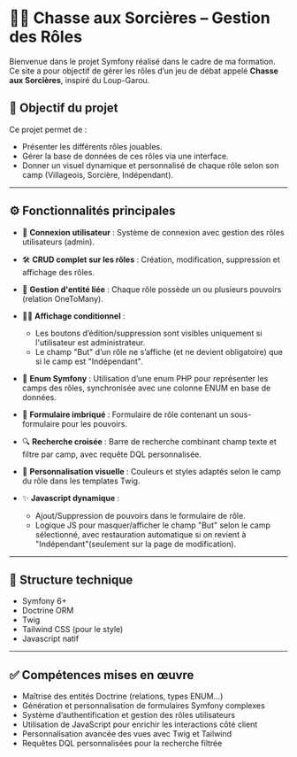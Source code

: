 # 🧙‍♂️ Chasse aux Sorcières – Gestion des Rôles

Bienvenue dans le projet Symfony réalisé dans le cadre de ma formation. Ce site a pour objectif de gérer les rôles d’un jeu de débat appelé **Chasse aux Sorcières**, inspiré du Loup-Garou.

## 🎯 Objectif du projet

Ce projet permet de :

* Présenter les différents rôles jouables.
* Gérer la base de données de ces rôles via une interface.
* Donner un visuel dynamique et personnalisé de chaque rôle selon son camp (Villageois, Sorcière, Indépendant).

---

## ⚙️ Fonctionnalités principales

* 🔐 **Connexion utilisateur** : Système de connexion avec gestion des rôles utilisateurs (admin).
* 🛠️ **CRUD complet sur les rôles** : Création, modification, suppression et affichage des rôles.
* 🧩 **Gestion d'entité liée** : Chaque rôle possède un ou plusieurs pouvoirs (relation OneToMany).
* 🧙‍♀️ **Affichage conditionnel** :

  * Les boutons d’édition/suppression sont visibles uniquement si l'utilisateur est administrateur.
  * Le champ "But" d’un rôle ne s’affiche (et ne devient obligatoire) que si le camp est "Indépendant".
* 📜 **Enum Symfony** : Utilisation d’une enum PHP pour représenter les camps des rôles, synchronisée avec une colonne ENUM en base de données.
* 📑 **Formulaire imbriqué** : Formulaire de rôle contenant un sous-formulaire pour les pouvoirs.
* 🔍 **Recherche croisée** : Barre de recherche combinant champ texte et filtre par camp, avec requête DQL personnalisée.
* 🎨 **Personnalisation visuelle** : Couleurs et styles adaptés selon le camp du rôle dans les templates Twig.
* ✨ **Javascript dynamique** :

  * Ajout/Suppression de pouvoirs dans le formulaire de rôle.
  * Logique JS pour masquer/afficher le champ "But" selon le camp sélectionné, avec restauration automatique si on revient à "Indépendant"(seulement sur la page de modification).

---

## 📁 Structure technique

* Symfony 6+
* Doctrine ORM
* Twig
* Tailwind CSS (pour le style)
* Javascript natif

---

## ✅ Compétences mises en œuvre

* Maîtrise des entités Doctrine (relations, types ENUM…)
* Génération et personnalisation de formulaires Symfony complexes
* Système d’authentification et gestion des rôles utilisateurs
* Utilisation de JavaScript pour enrichir les interactions côté client
* Personnalisation avancée des vues avec Twig et Tailwind
* Requêtes DQL personnalisées pour la recherche filtrée

